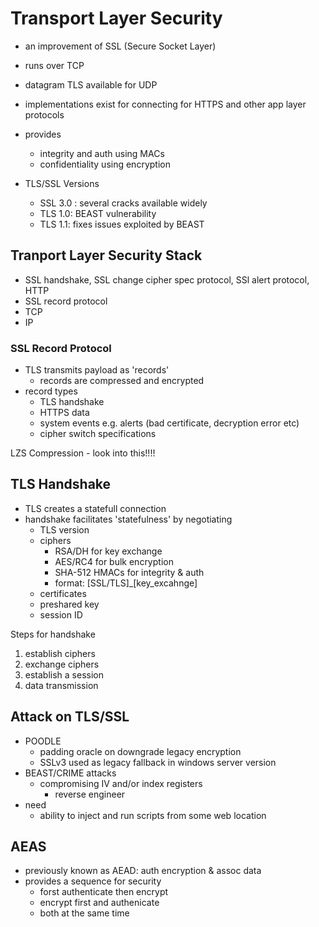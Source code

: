 # Transport Layer Security

* an improvement of SSL (Secure Socket Layer)
* runs over TCP
* datagram TLS available for UDP
* implementations exist for connecting for HTTPS and other app layer protocols
* provides
    * integrity and auth using MACs
    * confidentiality using encryption


* TLS/SSL Versions
    * SSL 3.0 : several cracks available widely
    * TLS 1.0: BEAST vulnerability
    * TLS 1.1: fixes issues exploited by BEAST
    

## Tranport Layer Security Stack
* SSL handshake, SSL change cipher spec protocol, SSl alert protocol, HTTP
* SSL record protocol
* TCP 
* IP

### SSL Record Protocol
* TLS transmits payload as 'records'
    * records are compressed and encrypted
* record types
    * TLS handshake
    * HTTPS data
    * system events e.g. alerts (bad certificate, decryption error etc)
    * cipher switch specifications

LZS Compression - look into this!!!!

## TLS Handshake
* TLS creates a statefull connection
* handshake facilitates 'statefulness' by negotiating
    * TLS version
    * ciphers
        * RSA/DH for key exchange
        * AES/RC4 for bulk encryption
        * SHA-512 HMACs for integrity & auth
        * format: [SSL/TLS]_[key_excahnge]
    * certificates
    * preshared key
    * session ID


Steps for handshake
1. establish ciphers
2. exchange ciphers 
3. establish a session
4. data transmission


## Attack on TLS/SSL
* POODLE
    * padding oracle on downgrade legacy encryption
    * SSLv3 used as legacy fallback in windows server version
* BEAST/CRIME attacks
    * compromising IV and/or index registers
        * reverse engineer
* need
    * ability to inject and run scripts from some web location


## AEAS
* previously known as AEAD: auth encryption & assoc data
* provides a sequence for security
    * forst authenticate then encrypt
    * encrypt first and authenicate 
    * both at the same time

